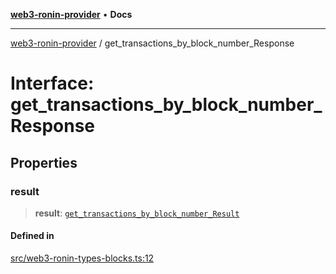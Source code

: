 [**web3-ronin-provider**](../README.md) • **Docs**

***

[web3-ronin-provider](../globals.md) / get\_transactions\_by\_block\_number\_Response

# Interface: get\_transactions\_by\_block\_number\_Response

## Properties

### result

> **result**: [`get_transactions_by_block_number_Result`](get_transactions_by_block_number_Result.md)

#### Defined in

[src/web3-ronin-types-blocks.ts:12](https://github.com/chuacw/web3-ronin-provider/blob/746ea3f5b1cadd8ceeca40298f62b32897e1ae69/src/web3-ronin-types-blocks.ts#L12)
